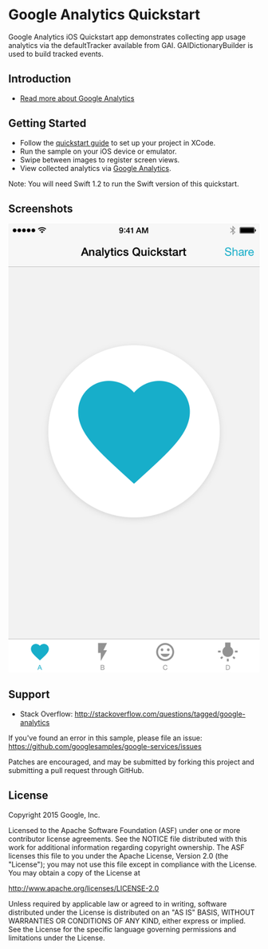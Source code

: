 Google Analytics Quickstart
=======================

Google Analytics iOS Quickstart app demonstrates collecting
app usage analytics via the defaultTracker available from GAI.
GAIDictionaryBuilder is used to build tracked events.

Introduction
------------

- [Read more about Google Analytics](https://developers.google.com/analytics/)

Getting Started
---------------

- Follow the [quickstart guide](https://devsite.googleplex.com/analytics/devguides/collection/mobile/) to set up your project in XCode.
- Run the sample on your iOS device or emulator.
- Swipe between images to register screen views.
- View collected analytics via [Google Analytics](https://www.google.com/analytics/web).

Note: You will need Swift 1.2 to run the Swift version of this quickstart.

Screenshots
-----------
![Screenshot](Screenshot/analytics-sample.png)

Support
-------

- Stack Overflow: http://stackoverflow.com/questions/tagged/google-analytics

If you've found an error in this sample, please file an issue:
https://github.com/googlesamples/google-services/issues

Patches are encouraged, and may be submitted by forking this project and
submitting a pull request through GitHub.

License
-------

Copyright 2015 Google, Inc.

Licensed to the Apache Software Foundation (ASF) under one or more contributor
license agreements.  See the NOTICE file distributed with this work for
additional information regarding copyright ownership.  The ASF licenses this
file to you under the Apache License, Version 2.0 (the "License"); you may not
use this file except in compliance with the License.  You may obtain a copy of
the License at

  http://www.apache.org/licenses/LICENSE-2.0

Unless required by applicable law or agreed to in writing, software
distributed under the License is distributed on an "AS IS" BASIS, WITHOUT
WARRANTIES OR CONDITIONS OF ANY KIND, either express or implied.  See the
License for the specific language governing permissions and limitations under
the License.
